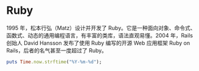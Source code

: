 # Ruby

1995 年，松本行弘（Matz）设计并开发了 Ruby。它是一种面向对象、命令式、函数式、动态的通用编程语言，有丰富的类库，语法直观易懂。2004 年，Rails 创始人 David Hansson 发布了使用 Ruby 编写的开源 Web 应用框架 Ruby on Rails，后者的名气甚至一度超过了 Ruby。

```ruby
puts Time.now.strftime("%Y-%m-%d");
```
